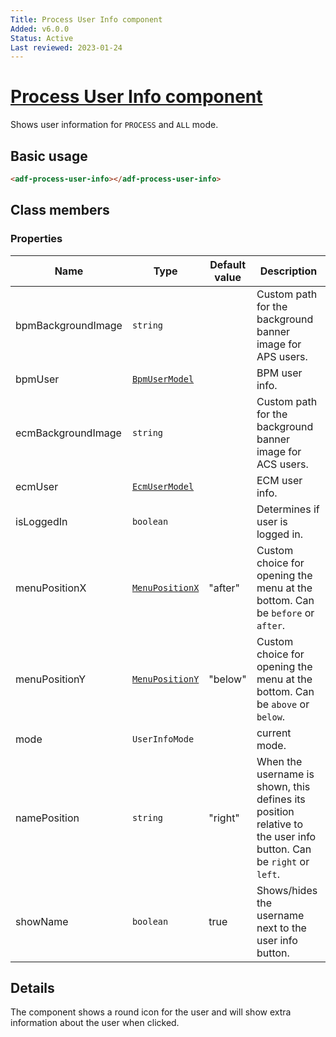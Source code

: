 ```yaml
---
Title: Process User Info component
Added: v6.0.0
Status: Active
Last reviewed: 2023-01-24
---
```


# [Process User Info component](../../../lib/process-services/src/lib/process-user-info/process-user-info.component.ts "Defined in process-user-info.component.ts")

Shows user information for `PROCESS` and `ALL` mode.

## Basic usage

```html
<adf-process-user-info></adf-process-user-info>
```

## Class members

### Properties

| Name | Type | Default value | Description |
| ---- | ---- | ------------- | ----------- |
| bpmBackgroundImage | `string` |  | Custom path for the background banner image for APS users. |
| bpmUser | [`BpmUserModel`](../../core/models/bpm-user.model.md) |  | BPM user info. |
| ecmBackgroundImage | `string` |  | Custom path for the background banner image for ACS users. |
| ecmUser | [`EcmUserModel`](../../core/models/ecm-user.model.md) |  | ECM user info. |
| isLoggedIn | `boolean` |  | Determines if user is logged in. |
| menuPositionX | [`MenuPositionX`](https://github.com/angular/components/blob/master/src/material/menu/menu-positions.ts) | "after" | Custom choice for opening the menu at the bottom. Can be `before` or `after`. |
| menuPositionY | [`MenuPositionY`](https://github.com/angular/components/blob/master/src/material/menu/menu-positions.ts) | "below" | Custom choice for opening the menu at the bottom. Can be `above` or `below`. |
| mode | `UserInfoMode` |  | current mode. |
| namePosition | `string` | "right" | When the username is shown, this defines its position relative to the user info button. Can be `right` or `left`. |
| showName | `boolean` | true | Shows/hides the username next to the user info button. |

## Details

The component shows a round icon for the user and will show extra information about
the user when clicked.
